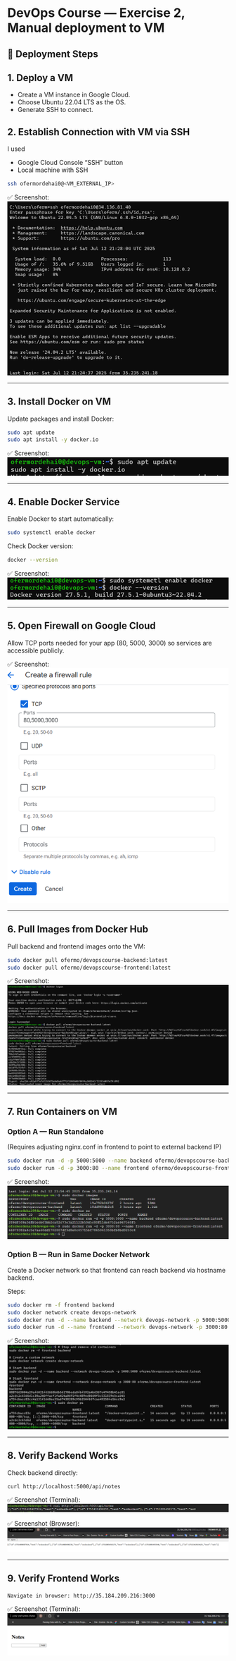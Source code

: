 # DevOps Course — Exercise 2, Manual deployment to VM

## 🚀 Deployment Steps

## 1. Deploy a VM

- Create a VM instance in Google Cloud.
- Choose Ubuntu 22.04 LTS as the OS.
- Generate SSH to connect.

## 2. Establish Connection with VM via SSH

I used

- Google Cloud Console “SSH” button
- Local machine with SSH

```bash
ssh ofermordehai0@<VM_EXTERNAL_IP>
```
✅ Screenshot:
![SSH Connection](images/ConnectToVm.png)

---

## 3. Install Docker on VM
Update packages and install Docker:

```bash
sudo apt update
sudo apt install -y docker.io
```
✅ Screenshot:
![Install Docker On Vm](images/InstallDockerOnVm.png)

---

## 4. Enable Docker Service
Enable Docker to start automatically:

```bash
sudo systemctl enable docker
```

Check Docker version:

```bash
docker --version
```
✅ Screenshot:
![Enable Docker On Vm](images/EnableDockerOnVm.png)

---

## 5. Open Firewall on Google Cloud
Allow TCP ports needed for your app (80, 5000, 3000) so services are accessible publicly.

✅ Screenshot:
![Open Firewall](images/allowFirewall.png)

---

## 6. Pull Images from Docker Hub
Pull backend and frontend images onto the VM:

```bash
sudo docker pull ofermo/devopscourse-backend:latest
sudo docker pull ofermo/devopscourse-frontend:latest
```
✅ Screenshot:
![Pull Images OnVm](images/PullImagesOnVm.png)

---

## 7. Run Containers on VM
 ### Option A — Run Standalone
(Requires adjusting nginx.conf in frontend to point to external backend IP)

```bash
sudo docker run -d -p 5000:5000 --name backend ofermo/devopscourse-backend:latest
sudo docker run -d -p 3000:80 --name frontend ofermo/devopscourse-frontend:latest
```
✅ Screenshot:
![run Images On VM](images/runImagesOnVM.png)

 ### Option B — Run in Same Docker Network
Create a Docker network so that frontend can reach backend via hostname backend.

Steps:

```bash
sudo docker rm -f frontend backend
sudo docker network create devops-network
sudo docker run -d --name backend --network devops-network -p 5000:5000 ofermo/devopscourse-backend:latest
sudo docker run -d --name frontend --network devops-network -p 3000:80 ofermo/devopscourse-frontend:latest
```
✅ Screenshot:
![ran Images In Same Network](images/ranImagesInSameNetwork.png)

---

## 8. Verify Backend Works
Check backend directly:

```bash
curl http://localhost:5000/api/notes
```
✅ Screenshot (Terminal):
![check Backend](images/checkBackend.png)

✅ Screenshot (Browser):
![check Backend2](images/checkBackend2.png)

---

## 9. Verify Frontend Works
```
Navigate in browser: http://35.184.209.216:3000
```
✅ Screenshot (Terminal):
![Open Firewall](CheckFront.png)
